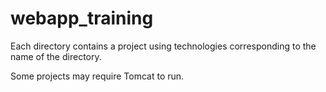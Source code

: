 # webapp_training
Each directory contains a project using technologies corresponding to the name of the directory.

Some projects may require Tomcat to run.
